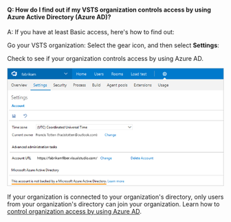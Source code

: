 #### Q:  How do I find out if my VSTS organization controls access by using Azure Active Directory (Azure AD)?

A:	If you have at least Basic access, here's how to find out:

Go your VSTS organization: Select the gear icon, and then select **Settings**:

Check to see if your organization controls access by using Azure AD.

![Go to Settings, and then check for a connected directory](_img/organization-check-connected-azure-ad-new-ui.png)

If your organization is connected to your organization's directory, only users from your organization's directory can join your organization. Learn how to [control organization access by using Azure AD](/vsts/organizations/accounts/add-users-to-aad). 
